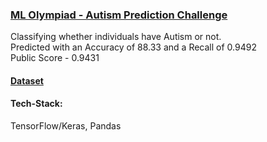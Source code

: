 ### [ML Olympiad - Autism Prediction Challenge](https://www.kaggle.com/c/autism-prediction/overview)
Classifying whether individuals have Autism or not. </br>
Predicted with an Accuracy of 88.33 and a Recall of 0.9492 </br>
Public Score - 0.9431

#### [Dataset](https://www.kaggle.com/c/autism-prediction/data)

#### Tech-Stack:
TensorFlow/Keras, Pandas
